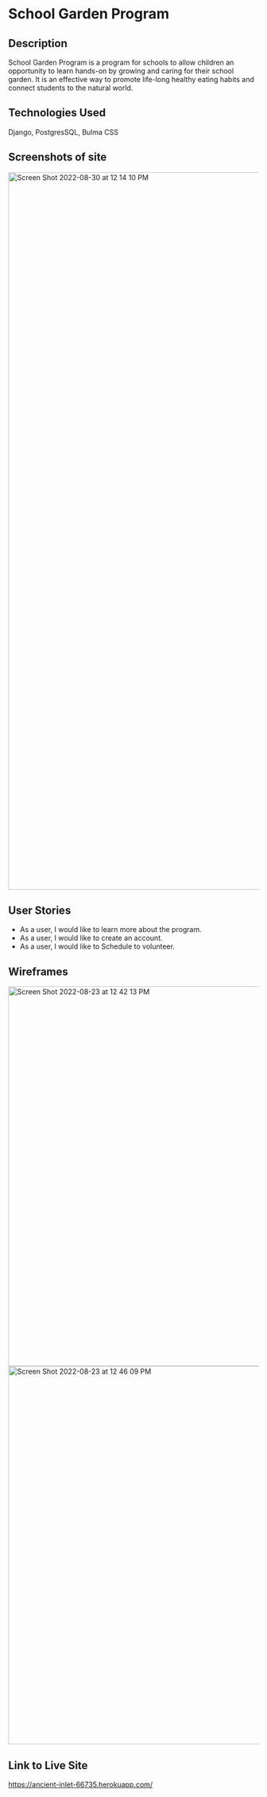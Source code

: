 
# School Garden Program

## Description

School Garden Program is a program for schools to allow children an opportunity to learn hands-on by growing and caring for their school garden. It is  an effective way to promote life-long healthy eating habits and connect students to the natural world.


## Technologies Used

Django, PostgresSQL, Bulma CSS
## Screenshots of site
<img width="1440" alt="Screen Shot 2022-08-30 at 12 14 10 PM" src="https://user-images.githubusercontent.com/106040634/187488774-111875dc-7c53-4fb3-a60e-041720bc202d.png">

## User Stories

- As a user, I would like to learn more about the program.
- As a user, I would like to create an account.
- As a user, I would like to Schedule to volunteer.
## Wireframes
<img width="762" alt="Screen Shot 2022-08-23 at 12 42 13 PM" src="https://user-images.githubusercontent.com/106040634/187489055-cc28499b-8fa7-4b62-93ce-4b9c38b46b2a.png">
<img width="759" alt="Screen Shot 2022-08-23 at 12 46 09 PM" src="https://user-images.githubusercontent.com/106040634/187489079-7784525e-20b1-4d51-ab88-5585547c8760.png">


## Link to Live Site
https://ancient-inlet-66735.herokuapp.com/
